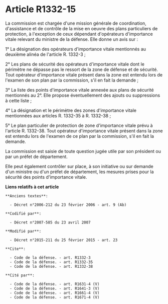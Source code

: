 # Article R1332-15

La commission est chargée d'une mission générale de coordination, d'assistance et de contrôle de la mise en oeuvre des plans
particuliers de protection, à l'exception de ceux dépendant d'opérateurs d'importance vitale relevant du ministre de la
défense. Elle donne un avis sur : 

1° La désignation des opérateurs d'importance vitale mentionnés au deuxième alinéa de l'article R. 1332-3 ; 

2° Les plans de sécurité des opérateurs d'importance vitale dont le périmètre ne dépasse pas le ressort de la  zone de
défense et de sécurité. Tout opérateur d'importance vitale présent dans la zone est entendu lors de l'examen de son plan par
la commission, s'il en fait la demande ; 

3° La liste des points d'importance vitale annexée aux plans de sécurité mentionnés au 2°. Elle propose éventuellement des
ajouts ou suppressions à cette liste ; 

4° La désignation et le périmètre des zones d'importance vitale mentionnées aux articles R. 1332-35 à R. 1332-38 ; 

5° Le plan particulier de protection de zone d'importance vitale prévu à l'article R. 1332-38. Tout opérateur d'importance
vitale présent dans la zone est entendu lors de l'examen de ce plan par la commission, s'il en fait la demande. 

La commission est saisie de toute question jugée utile par son président ou par un préfet de département. 

Elle peut également contrôler sur place, à son initiative ou sur demande d'un ministre ou d'un préfet de département, les
mesures prises pour la sécurité des points d'importance vitale.

**Liens relatifs à cet article**

	**Anciens textes**:

	  - Décret n°2006-212 du 23 février 2006 - art. 9 (Ab)

	**Codifié par**:

	  - Décret n°2007-585 du 23 avril 2007

	**Modifié par**:

	  - Décret n°2015-211 du 25 février 2015 - art. 23

	**Cite**:

	  - Code de la défense. - art. R1332-3
	  - Code de la défense. - art. R1332-35
	  - Code de la défense. - art. R1332-38

	**Cité par**:

	  - Code de la défense. - art. R1631-4 (V)
	  - Code de la défense. - art. R1641-3 (V)
	  - Code de la défense. - art. R1661-4 (V)
	  - Code de la défense. - art. R1671-4 (V)
